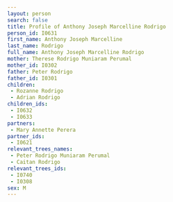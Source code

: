 ```yaml
---
layout: person
search: false
title: Profile of Anthony Joseph Marcelline Rodrigo
person_id: I0631
first_name: Anthony Joseph Marcelline
last_name: Rodrigo
full_name: Anthony Joseph Marcelline Rodrigo
mother: Therese Rodrigo Muniaram Perumal
mother_id: I0302
father: Peter Rodrigo
father_id: I0301
children:
 - Rozanne Rodrigo
 - Adrian Rodrigo
children_ids:
 - I0632
 - I0633
partners:
 - Mary Annette Perera
partner_ids:
 - I0621
relevant_trees_names:
 - Peter Rodrigo Muniaram Perumal
 - Caitan Rodrigo
relevant_trees_ids:
 - I0740
 - I0308
sex: M
---
```


